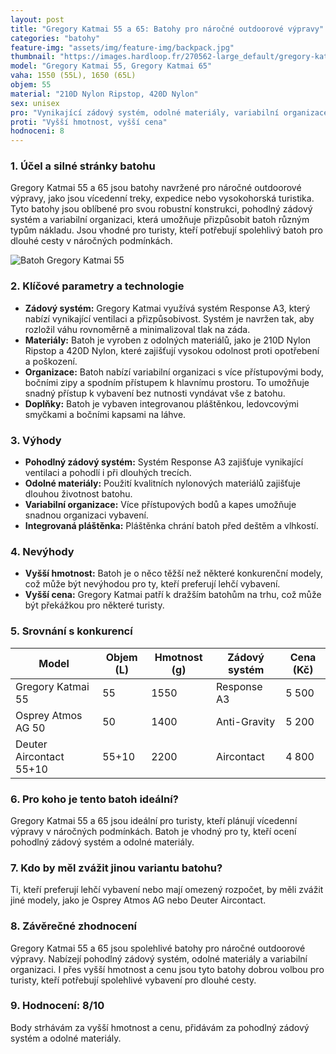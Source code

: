 ```yaml
---
layout: post
title: "Gregory Katmai 55 a 65: Batohy pro náročné outdoorové výpravy"
categories: "batohy"
feature-img: "assets/img/feature-img/backpack.jpg"
thumbnail: "https://images.hardloop.fr/270562-large_default/gregory-katmai-55-trekkingrucksack-herren.jpg"
model: "Gregory Katmai 55, Gregory Katmai 65"
vaha: 1550 (55L), 1650 (65L)
objem: 55
material: "210D Nylon Ripstop, 420D Nylon"
sex: unisex
pro: "Vynikající zádový systém, odolné materiály, variabilní organizace"
proti: "Vyšší hmotnost, vyšší cena"
hodnoceni: 8
---
```


### 1. Účel a silné stránky batohu
Gregory Katmai 55 a 65 jsou batohy navržené pro náročné outdoorové výpravy, jako jsou vícedenní treky, expedice nebo vysokohorská turistika. Tyto batohy jsou oblíbené pro svou robustní konstrukci, pohodlný zádový systém a variabilní organizaci, která umožňuje přizpůsobit batoh různým typům nákladu. Jsou vhodné pro turisty, kteří potřebují spolehlivý batoh pro dlouhé cesty v náročných podmínkách.

![Batoh Gregory Katmai 55](https://res.cloudinary.com/dvwv5cne3/image/fetch/w_auto,h_450,c_fill,g_auto,f_auto,q_auto/https://images.hardloop.fr/270562-large_default/gregory-katmai-55-trekkingrucksack-herren.jpg)

### 2. Klíčové parametry a technologie
- **Zádový systém:** Gregory Katmai využívá systém Response A3, který nabízí vynikající ventilaci a přizpůsobivost. Systém je navržen tak, aby rozložil váhu rovnoměrně a minimalizoval tlak na záda.
- **Materiály:** Batoh je vyroben z odolných materiálů, jako je 210D Nylon Ripstop a 420D Nylon, které zajišťují vysokou odolnost proti opotřebení a poškození.
- **Organizace:** Batoh nabízí variabilní organizaci s více přístupovými body, bočními zipy a spodním přístupem k hlavnímu prostoru. To umožňuje snadný přístup k vybavení bez nutnosti vyndávat vše z batohu.
- **Doplňky:** Batoh je vybaven integrovanou pláštěnkou, ledovcovými smyčkami a bočními kapsami na láhve.

### 3. Výhody
- **Pohodlný zádový systém:** Systém Response A3 zajišťuje vynikající ventilaci a pohodlí i při dlouhých trecích.
- **Odolné materiály:** Použití kvalitních nylonových materiálů zajišťuje dlouhou životnost batohu.
- **Variabilní organizace:** Více přístupových bodů a kapes umožňuje snadnou organizaci vybavení.
- **Integrovaná pláštěnka:** Pláštěnka chrání batoh před deštěm a vlhkostí.

### 4. Nevýhody
- **Vyšší hmotnost:** Batoh je o něco těžší než některé konkurenční modely, což může být nevýhodou pro ty, kteří preferují lehčí vybavení.
- **Vyšší cena:** Gregory Katmai patří k dražším batohům na trhu, což může být překážkou pro některé turisty.

### 5. Srovnání s konkurencí

| Model                | Objem (L) | Hmotnost (g) | Zádový systém | Cena (Kč) |
|----------------------|-----------|--------------|---------------|-----------|
| Gregory Katmai 55    | 55        | 1550         | Response A3   | 5 500     |
| Osprey Atmos AG 50   | 50        | 1400         | Anti-Gravity  | 5 200     |
| Deuter Aircontact 55+10 | 55+10   | 2200         | Aircontact    | 4 800     |

### 6. Pro koho je tento batoh ideální?
Gregory Katmai 55 a 65 jsou ideální pro turisty, kteří plánují vícedenní výpravy v náročných podmínkách. Batoh je vhodný pro ty, kteří ocení pohodlný zádový systém a odolné materiály.

### 7. Kdo by měl zvážit jinou variantu batohu?
Ti, kteří preferují lehčí vybavení nebo mají omezený rozpočet, by měli zvážit jiné modely, jako je Osprey Atmos AG nebo Deuter Aircontact.

### 8. Závěrečné zhodnocení
Gregory Katmai 55 a 65 jsou spolehlivé batohy pro náročné outdoorové výpravy. Nabízejí pohodlný zádový systém, odolné materiály a variabilní organizaci. I přes vyšší hmotnost a cenu jsou tyto batohy dobrou volbou pro turisty, kteří potřebují spolehlivé vybavení pro dlouhé cesty.

### 9. Hodnocení: 8/10
Body strhávám za vyšší hmotnost a cenu, přidávám za pohodlný zádový systém a odolné materiály.